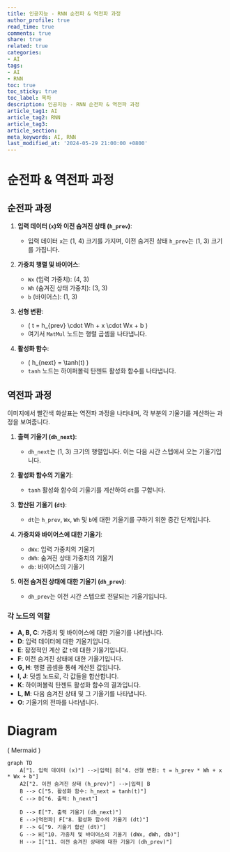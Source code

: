 ```yaml
---
title: 인공지능 - RNN 순전파 & 역전파 과정
author_profile: true
read_time: true
comments: true
share: true
related: true
categories:
- AI
tags:
- AI
- RNN
toc: true
toc_sticky: true
toc_label: 목차
description: 인공지능 - RNN 순전파 & 역전파 과정
article_tag1: AI
article_tag2: RNN
article_tag3: 
article_section: 
meta_keywords: AI, RNN
last_modified_at: '2024-05-29 21:00:00 +0800'
---
```


# 순전파 & 역전파 과정

## 순전파 과정
1. **입력 데이터 (`x`)와 이전 숨겨진 상태 (`h_prev`)**:
   - 입력 데이터 `x`는 (1, 4) 크기를 가지며, 이전 숨겨진 상태 `h_prev`는 (1, 3) 크기를 가집니다.

2. **가중치 행렬 및 바이어스**:
   - `Wx` (입력 가중치): (4, 3)
   - `Wh` (숨겨진 상태 가중치): (3, 3)
   - `b` (바이어스): (1, 3)

3. **선형 변환**:
   - \( t = h_{prev} \cdot Wh + x \cdot Wx + b \)
   - 여기서 `MatMul` 노드는 행렬 곱셈을 나타냅니다.

4. **활성화 함수**:
   - \( h_{next} = \tanh(t) \)
   - `tanh` 노드는 하이퍼볼릭 탄젠트 활성화 함수를 나타냅니다.

## 역전파 과정
이미지에서 빨간색 화살표는 역전파 과정을 나타내며, 각 부분의 기울기를 계산하는 과정을 보여줍니다.

1. **출력 기울기 (`dh_next`)**:
   - `dh_next`는 (1, 3) 크기의 행렬입니다. 이는 다음 시간 스텝에서 오는 기울기입니다.

2. **활성화 함수의 기울기**:
   - `tanh` 활성화 함수의 기울기를 계산하여 `dt`를 구합니다.

3. **합산된 기울기 (`dt`)**:
   - `dt`는 `h_prev`, `Wx`, `Wh` 및 `b`에 대한 기울기를 구하기 위한 중간 단계입니다.

4. **가중치와 바이어스에 대한 기울기**:
   - `dWx`: 입력 가중치의 기울기
   - `dWh`: 숨겨진 상태 가중치의 기울기
   - `db`: 바이어스의 기울기

5. **이전 숨겨진 상태에 대한 기울기 (`dh_prev`)**:
   - `dh_prev`는 이전 시간 스텝으로 전달되는 기울기입니다.

### 각 노드의 역할
- **A, B, C**: 가중치 및 바이어스에 대한 기울기를 나타냅니다.
- **D**: 입력 데이터에 대한 기울기입니다.
- **E**: 잠정적인 계산 값 `t`에 대한 기울기입니다.
- **F**: 이전 숨겨진 상태에 대한 기울기입니다.
- **G, H**: 행렬 곱셈을 통해 계산된 값입니다.
- **I, J**: 덧셈 노드로, 각 값들을 합산합니다.
- **K**: 하이퍼볼릭 탄젠트 활성화 함수의 결과입니다.
- **L, M**: 다음 숨겨진 상태 및 그 기울기를 나타냅니다.
- **O**: 기울기의 전파를 나타냅니다.


# Diagram
( Mermaid )

```mermaid
graph TD
    A["1. 입력 데이터 (x)"] -->|입력| B["4. 선형 변환: t = h_prev * Wh + x * Wx + b"]
    A2["2. 이전 숨겨진 상태 (h_prev)"] -->|입력| B
    B --> C["5. 활성화 함수: h_next = tanh(t)"]
    C --> D["6. 출력: h_next"]

    D --> E["7. 출력 기울기 (dh_next)"]
    E -->|역전파| F["8. 활성화 함수의 기울기 (dt)"]
    F --> G["9. 기울기 합산 (dt)"]
    G --> H["10. 가중치 및 바이어스의 기울기 (dWx, dWh, db)"]
    H --> I["11. 이전 숨겨진 상태에 대한 기울기 (dh_prev)"]
```